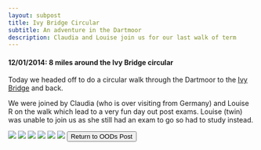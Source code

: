 ```yaml
---
layout: subpost
title: Ivy Bridge Circular
subtitle: An adventure in the Dartmoor
description: Claudia and Louise join us for our last walk of term
---
```


<h4>12/01/2014: 8 miles around the Ivy Bridge circular</h4>

Today we headed off to do a circular walk through the Dartmoor to the <a target="_blank" href="http://pinns.co.uk/devon/ivybridge.html">Ivy Bridge</a> and back. 

We were joined by Claudia (who is over visiting from Germany) and Louise R on the walk which lead to a very fun day out post exams. Louise (twin) was unable to join us as she still had an exam to go so had to study instead.

<img src="https://adventuresofthetravellingtwins.com/Photos/2014-01-12-IvyBridge/day11-min.JPG" class="image1">
<img src="https://adventuresofthetravellingtwins.com/Photos/2014-01-12-IvyBridge/day12-min.JPG" class="image1">
<img src="https://adventuresofthetravellingtwins.com/Photos/2014-01-12-IvyBridge/day13-min.JPG" class="image1">
<img src="https://adventuresofthetravellingtwins.com/Photos/2014-01-12-IvyBridge/day14-min.JPG" class="image1">
<img src="https://adventuresofthetravellingtwins.com/Photos/2014-01-12-IvyBridge/day15-min.JPG" class="image1">
<img src="https://adventuresofthetravellingtwins.com/Photos/2014-01-12-IvyBridge/day16-min.JPG" class="image1">

<input type="button" value="Return to OODs Post" onclick="self.close()">
